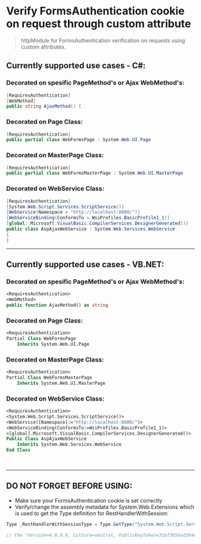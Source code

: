 # Verify FormsAuthentication cookie on request through custom attribute

> httpModule for FormsAuthentication verification on requests using custom attributes.



## Currently supported use cases - C#:

### Decorated on spesific PageMethod's or Ajax WebMethod's:

```csharp 
[RequiresAuthentication]
[WebMethod]
public string AjaxMethod() {
``` 


### Decorated on Page Class:
```csharp 
[RequiresAuthentication]
public partial class WebFormsPage : System.Web.UI.Page
```
### Decorated on MasterPage Class:
```csharp 
[RequiresAuthentication]
public partial class WebFormsMasterPage : System.Web.UI.MasterPage
```
### Decorated on WebService Class:
```csharp 
[RequiresAuthentication]
[System.Web.Script.Services.ScriptService()]
[WebService(Namespace = "http://localhost:8080/")]
[WebServiceBinding(ConformsTo = WsiProfiles.BasicProfile1_1)]
[global::Microsoft.VisualBasic.CompilerServices.DesignerGenerated()]
public class AspAjaxWebService : System.Web.Services.WebService
{
}
```

---

## Currently supported use cases - VB.NET:

### Decorated on spesific PageMethod's or Ajax WebMethod's:
```vb
<RequiresAuthentication>
<WebMethod>
public function AjaxMethod() as string 
``` 

### Decorated on Page Class:
```vb 
<RequiresAuthentication>
Partial Class WebFormsPage
    Inherits System.Web.UI.Page
```

### Decorated on MasterPage Class:
```vb 
<RequiresAuthentication>
Partial Class WebFormsMasterPage
    Inherits System.Web.UI.MasterPage
```

### Decorated on WebService Class:
```vb
<RequiresAuthentication>
<System.Web.Script.Services.ScriptService()>
<WebService([Namespace]:="http://localhost:8080/")>
<WebServiceBinding(ConformsTo:=WsiProfiles.BasicProfile1_1)>
<[global].Microsoft.VisualBasic.CompilerServices.DesignerGenerated()>
Public Class AspAjaxWebService
    Inherits System.Web.Services.WebService
End Class
```

<br/>

---

## DO NOT FORGET BEFORE USING: 

* Make sure your FormsAuthentication cookie is set correctly 
* Verify/change the assembly metadata for System.Web.Extensions which is used to get the Type definition for RestHandlerWithSession:
```csharp
Type _RestHandlerWithSessionType = Type.GetType("System.Web.Script.Services.RestHandlerWithSession, System.Web.Extensions, Version=4.0.0.0, Culture=neutral, PublicKeyToken=31bf3856ad364e35");

// the "Version=4.0.0.0, Culture=neutral, PublicKeyToken=31bf3856ad364e35" part must match YOUR spesific scenario
```

